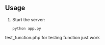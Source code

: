 ## Usage

1. Start the server:
   ```
   python app.py
   ```

test_function.php for testing function just work
